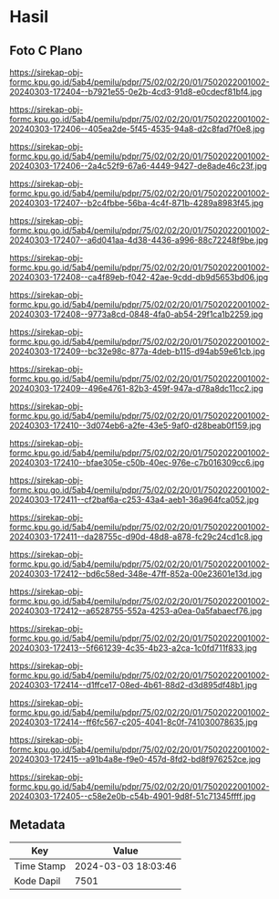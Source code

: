 # Hasil

## Foto C Plano

https://sirekap-obj-formc.kpu.go.id/5ab4/pemilu/pdpr/75/02/02/20/01/7502022001002-20240303-172404--b7921e55-0e2b-4cd3-91d8-e0cdecf81bf4.jpg

https://sirekap-obj-formc.kpu.go.id/5ab4/pemilu/pdpr/75/02/02/20/01/7502022001002-20240303-172406--405ea2de-5f45-4535-94a8-d2c8fad7f0e8.jpg

https://sirekap-obj-formc.kpu.go.id/5ab4/pemilu/pdpr/75/02/02/20/01/7502022001002-20240303-172406--2a4c52f9-67a6-4449-9427-de8ade46c23f.jpg

https://sirekap-obj-formc.kpu.go.id/5ab4/pemilu/pdpr/75/02/02/20/01/7502022001002-20240303-172407--b2c4fbbe-56ba-4c4f-871b-4289a8983f45.jpg

https://sirekap-obj-formc.kpu.go.id/5ab4/pemilu/pdpr/75/02/02/20/01/7502022001002-20240303-172407--a6d041aa-4d38-4436-a996-88c72248f9be.jpg

https://sirekap-obj-formc.kpu.go.id/5ab4/pemilu/pdpr/75/02/02/20/01/7502022001002-20240303-172408--ca4f89eb-f042-42ae-9cdd-db9d5653bd06.jpg

https://sirekap-obj-formc.kpu.go.id/5ab4/pemilu/pdpr/75/02/02/20/01/7502022001002-20240303-172408--9773a8cd-0848-4fa0-ab54-29f1ca1b2259.jpg

https://sirekap-obj-formc.kpu.go.id/5ab4/pemilu/pdpr/75/02/02/20/01/7502022001002-20240303-172409--bc32e98c-877a-4deb-b115-d94ab59e61cb.jpg

https://sirekap-obj-formc.kpu.go.id/5ab4/pemilu/pdpr/75/02/02/20/01/7502022001002-20240303-172409--496e4761-82b3-459f-947a-d78a8dc11cc2.jpg

https://sirekap-obj-formc.kpu.go.id/5ab4/pemilu/pdpr/75/02/02/20/01/7502022001002-20240303-172410--3d074eb6-a2fe-43e5-9af0-d28beab0f159.jpg

https://sirekap-obj-formc.kpu.go.id/5ab4/pemilu/pdpr/75/02/02/20/01/7502022001002-20240303-172410--bfae305e-c50b-40ec-976e-c7b016309cc6.jpg

https://sirekap-obj-formc.kpu.go.id/5ab4/pemilu/pdpr/75/02/02/20/01/7502022001002-20240303-172411--cf2baf6a-c253-43a4-aeb1-36a964fca052.jpg

https://sirekap-obj-formc.kpu.go.id/5ab4/pemilu/pdpr/75/02/02/20/01/7502022001002-20240303-172411--da28755c-d90d-48d8-a878-fc29c24cd1c8.jpg

https://sirekap-obj-formc.kpu.go.id/5ab4/pemilu/pdpr/75/02/02/20/01/7502022001002-20240303-172412--bd6c58ed-348e-47ff-852a-00e23601e13d.jpg

https://sirekap-obj-formc.kpu.go.id/5ab4/pemilu/pdpr/75/02/02/20/01/7502022001002-20240303-172412--a6528755-552a-4253-a0ea-0a5fabaecf76.jpg

https://sirekap-obj-formc.kpu.go.id/5ab4/pemilu/pdpr/75/02/02/20/01/7502022001002-20240303-172413--5f661239-4c35-4b23-a2ca-1c0fd711f833.jpg

https://sirekap-obj-formc.kpu.go.id/5ab4/pemilu/pdpr/75/02/02/20/01/7502022001002-20240303-172414--d1ffce17-08ed-4b61-88d2-d3d895df48b1.jpg

https://sirekap-obj-formc.kpu.go.id/5ab4/pemilu/pdpr/75/02/02/20/01/7502022001002-20240303-172414--ff6fc567-c205-4041-8c0f-741030078635.jpg

https://sirekap-obj-formc.kpu.go.id/5ab4/pemilu/pdpr/75/02/02/20/01/7502022001002-20240303-172415--a91b4a8e-f9e0-457d-8fd2-bd8f976252ce.jpg

https://sirekap-obj-formc.kpu.go.id/5ab4/pemilu/pdpr/75/02/02/20/01/7502022001002-20240303-172405--c58e2e0b-c54b-4901-9d8f-51c71345ffff.jpg


## Metadata

| Key        | Value               |
| ---------- | ------------------- |
| Time Stamp | 2024-03-03 18:03:46 |
| Kode Dapil | 7501                |



